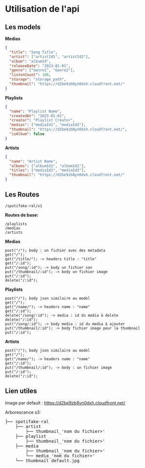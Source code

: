 # Utilisation de l'api

## Les models
**Medias**
```json
{
  "title": "Song Title",
  "artist": ["artistId1", "artistId2"],
  "album": "albumId",
  "releaseDate": "2023-01-01",
  "genre": ["Genre1", "Genre2"],
  "listenCount": 100,
  "storage": "storage_path",
  "thumbnail": "https://d2be9zb8yn0dxh.cloudfront.net/"
}
```
**Playlists**
```json
{
  "name": "Playlist Name",
  "createdAt": "2023-01-01",
  "creator": "Playlist Creator",
  "medias": ["mediaId1", "mediaId2"],
  "thumbnail": "https://d2be9zb8yn0dxh.cloudfront.net/",
  "isAlbum": false
}

```

**Artists**
```json
{
  "name": "Artist Name",
  "albums": ["albumId1", "albumId2"],
  "titles": ["mediaId1", "mediaId2"],
  "thumbnail": "https://d2be9zb8yn0dxh.cloudfront.net/"
}
```
## Les Routes
```
/spotifake-ral/v1
```

**Routes de base:**
```
/playlists
/medias
/artists
```

**Medias**
```
post("/"); body : un fichier avec des metadata
get("/");
get("/title/"); -> headers title : "title"
get("/:id");
put("/song/:id"); -> body un fichier son
put("/thumbnail/:id"); -> body un fichier image
put("/:id");
delete("/:id");
```
**Playlists**
```
post("/"); body json similaire au model
get("/");
get("/name/"); -> headers name : "name"
get("/:id");
delete("/song/:id"); -> media : id du media à delete
delete("/:id");
put("/song/:id"); -> body media : id du media à ajouter
put("/thumbnail/:id"); -> body fichier image pour la thumbnail
put("/:id");
```

**Artists**
```
post("/"); body json similaire au model
get("/");
get("/name/"); -> headers name : "name"
get("/:id");
put("/thumbnail/:id"); -> body : un fichier image
put("/:id");
delete("/:id");
```


## Lien utiles

Image par default : https://d2be9zb8yn0dxh.cloudfront.net/

Arborescence s3:

<pre>
├── spotifake-ral
    ├── artist
        ├── thumbnail_'nom du fichier>'
    ├── playlist
        ├── thumbnail_'nom du fichier>'
    ├── media
        ├── thumbnail_'nom du fichier>'
        └── media_'nom du fichier>'
    └── thumbnail_default.jpg
</pre>
